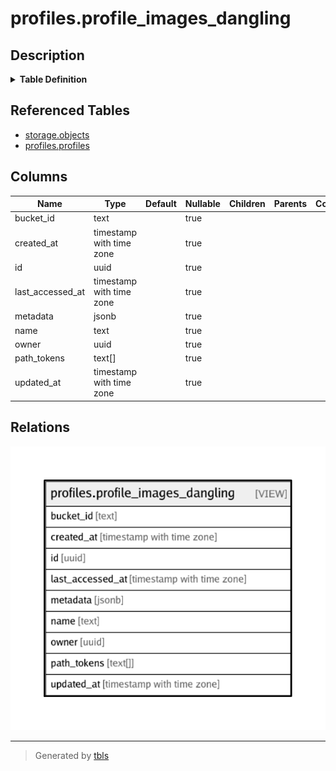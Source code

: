 # profiles.profile_images_dangling

## Description

<details>
<summary><strong>Table Definition</strong></summary>

```sql
CREATE VIEW profile_images_dangling AS (
 SELECT objects.id,
    objects.bucket_id,
    objects.name,
    objects.owner,
    objects.created_at,
    objects.updated_at,
    objects.last_accessed_at,
    objects.metadata,
    objects.path_tokens
   FROM storage.objects
  WHERE ((objects.path_tokens[1] = 'profiles'::text) AND (NOT (EXISTS ( SELECT 1
           FROM profiles.profiles
          WHERE ((profiles.id)::text = objects.path_tokens[2])))))
)
```

</details>

## Referenced Tables

- [storage.objects](storage.objects.md)
- [profiles.profiles](profiles.profiles.md)

## Columns

| Name | Type | Default | Nullable | Children | Parents | Comment |
| ---- | ---- | ------- | -------- | -------- | ------- | ------- |
| bucket_id | text |  | true |  |  |  |
| created_at | timestamp with time zone |  | true |  |  |  |
| id | uuid |  | true |  |  |  |
| last_accessed_at | timestamp with time zone |  | true |  |  |  |
| metadata | jsonb |  | true |  |  |  |
| name | text |  | true |  |  |  |
| owner | uuid |  | true |  |  |  |
| path_tokens | text[] |  | true |  |  |  |
| updated_at | timestamp with time zone |  | true |  |  |  |

## Relations

![er](profiles.profile_images_dangling.png)

---

> Generated by [tbls](https://github.com/k1LoW/tbls)
